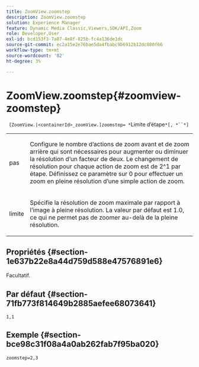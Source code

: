 ```yaml
---
title: ZoomView.zoomstep
description: ZoomView.zoomstep
solution: Experience Manager
feature: Dynamic Media Classic,Viewers,SDK/API,Zoom
role: Developer,User
exl-id: bcd153f3-7a87-4e8f-825b-fc4a136de1dc
source-git-commit: ec2a15e2e76bae5da4fbabc9b6912b12dc080f66
workflow-type: tm+mt
source-wordcount: '82'
ht-degree: 3%

---
```


# ZoomView.zoomstep{#zoomview-zoomstep}

` [ZoomView.|<containerId>_zoomView.]zoomstep= *`Limite d’étape`*[, *``*]`

<table id="table_1D425B7685D448459CD3FE8D683C813C"> 
 <tbody> 
  <tr> 
   <td colname="col1"> <p> <span class="codeph"><span class="varname"> pas</span></span> </p> </td> 
   <td colname="col2"> <p> Configure le nombre d’actions de zoom avant et de zoom arrière qui sont nécessaires pour augmenter ou diminuer la résolution d’un facteur de deux. Le changement de résolution pour chaque action de zoom est de 2^1 par étape. Définissez ce paramètre sur <span class="codeph"> 0</span> pour effectuer un zoom en pleine résolution d’une simple action de zoom. </p> </td> 
  </tr> 
  <tr> 
   <td colname="col1"> <p> <span class="codeph"><span class="varname"> limite</span></span> </p> </td> 
   <td colname="col2"> <p> Spécifie la résolution de zoom maximale par rapport à l’image à pleine résolution. La valeur par défaut est <span class="codeph"> 1.0</span>, ce qui ne permet pas de zoomer au-delà de la pleine résolution. </p> </td> 
  </tr> 
 </tbody> 
</table>

## Propriétés {#section-1e637b22e8a44d759d588e47576891e6}

Facultatif.

## Par défaut {#section-71fb773f814649b2885aefee68073641}

`1,1`

## Exemple {#section-bce98c31f08a4a0ab262fab7f95ba020}

`zoomstep=2,3`

